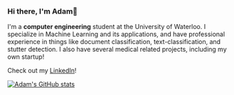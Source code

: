 ### Hi there, I'm Adam👋

I'm a **computer engineering** student at the University of Waterloo. I specialize in Machine Learning and its applications, and have professional experience in things like document classification, text-classification, and stutter detection. I also have several medical related projects, including my own startup!

Check out my [LinkedIn](https://www.linkedin.com/in/adam-lam26/)!

[![Adam's GitHub stats](https://github-readme-stats.vercel.app/api?username=Adam2611)](https://github.com/anuraghazra/github-readme-stats)



<!--
**Adam2611/Adam2611** is a ✨ _special_ ✨ repository because its `README.md` (this file) appears on your GitHub profile.

Here are some ideas to get you started:

- 🔭 I’m currently working on ...
- 🌱 I’m currently learning ...
- 👯 I’m looking to collaborate on ...
- 🤔 I’m looking for help with ...
- 💬 Ask me about ...
- 📫 How to reach me: ...
- 😄 Pronouns: ...
- ⚡ Fun fact: ...
-->

